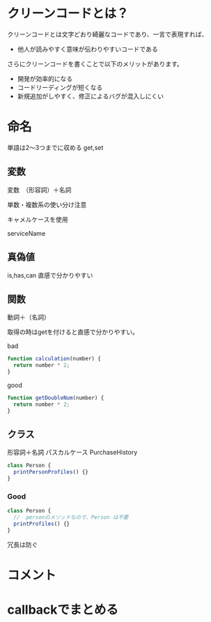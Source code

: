 

# クリーンコードとは？

クリーンコードとは文字どおり綺麗なコードであり、一言で表現すれば、

- 他人が読みやすく意味が伝わりやすいコードである

さらにクリーンコードを書くことで以下のメリットがあります。

- 開発が効率的になる
- コードリーディングが短くなる
- 新規追加がしやすく、修正によるバグが混入しにくい


# 命名

単語は2～3つまでに収める
get,set

## 変数

変数　（形容詞）＋名詞

単数・複数系の使い分け注意

キャメルケースを使用

serviceName

## 真偽値
is,has,can
直感で分かりやすい



## 関数

動詞＋（名詞）

取得の時はgetを付けると直感で分かりやすい。




bad
```javascript
function calculation(number) {
  return number * 2;
}
```


good

```javascript
function getDoubleNum(number) {
  return number * 2;
}
```



## クラス
形容詞＋名詞
パスカルケース PurchaseHistory

```js
class Person {
  printPersonProfiles() {}
}
```

### Good

```js
class Person {
  //  personのメソッドなので、Person は不要
  printProfiles() {}
}
```

冗長は防ぐ

# コメント

# callbackでまとめる